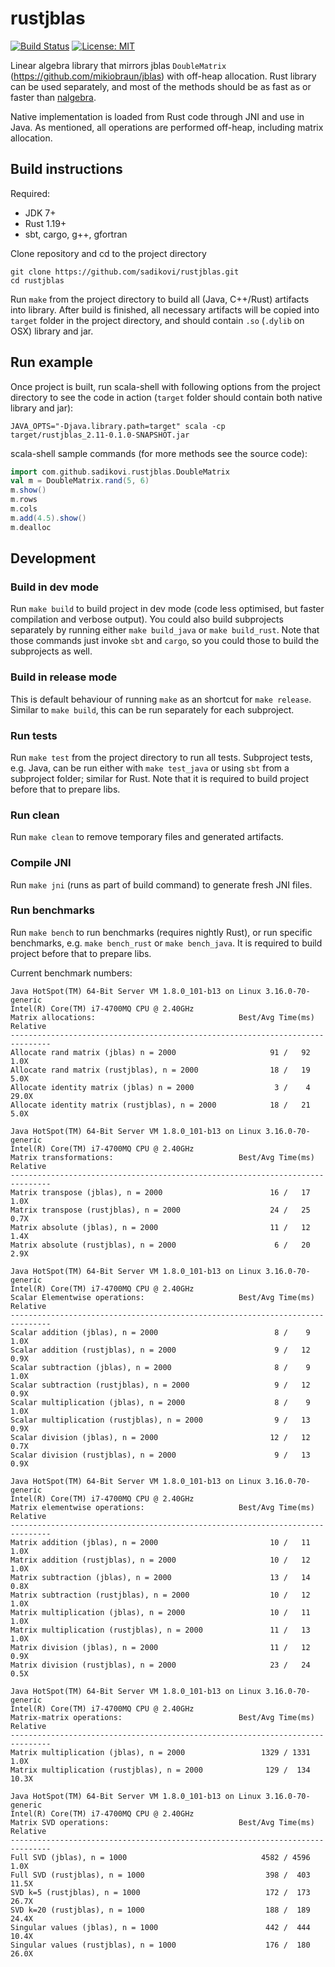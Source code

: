# rustjblas

[![Build Status](https://travis-ci.org/sadikovi/rustjblas.svg?branch=master)](https://travis-ci.org/sadikovi/rustjblas)
[![License: MIT](https://img.shields.io/badge/License-MIT-blue.svg)](https://opensource.org/licenses/MIT)

Linear algebra library that mirrors jblas `DoubleMatrix` (https://github.com/mikiobraun/jblas) with
off-heap allocation. Rust library can be used separately, and most of the methods should be as fast
as or faster than [nalgebra](http://nalgebra.org).

Native implementation is loaded from Rust code through JNI and use in Java. As mentioned, all
operations are performed off-heap, including matrix allocation.

## Build instructions
Required:
- JDK 7+
- Rust 1.19+
- sbt, cargo, g++, gfortran

Clone repository and cd to the project directory
```
git clone https://github.com/sadikovi/rustjblas.git
cd rustjblas
```

Run `make` from the project directory to build all (Java, C++/Rust) artifacts into library. After
build is finished, all necessary artifacts will be copied into `target` folder in the project
directory, and should contain `.so` (`.dylib` on OSX) library and jar.

## Run example
Once project is built, run scala-shell with following options from the project directory to see
the code in action (`target` folder should contain both native library and jar):
```
JAVA_OPTS="-Djava.library.path=target" scala -cp target/rustjblas_2.11-0.1.0-SNAPSHOT.jar
```

scala-shell sample commands (for more methods see the source code):
```scala
import com.github.sadikovi.rustjblas.DoubleMatrix
val m = DoubleMatrix.rand(5, 6)
m.show()
m.rows
m.cols
m.add(4.5).show()
m.dealloc
```

## Development

### Build in dev mode
Run `make build` to build project in dev mode (code less optimised, but faster compilation and
verbose output). You could also build subprojects separately by running either `make build_java` or
`make build_rust`. Note that those commands just invoke `sbt` and `cargo`, so you could those to
build the subprojects as well.

### Build in release mode
This is default behaviour of running `make` as an shortcut for `make release`. Similar to `make build`,
this can be run separately for each subproject.

### Run tests
Run `make test` from the project directory to run all tests. Subproject tests, e.g. Java, can be run
either with `make test_java` or using `sbt` from a subproject folder; similar for Rust. Note that it
is required to build project before that to prepare libs.

### Run clean
Run `make clean` to remove temporary files and generated artifacts.

### Compile JNI
Run `make jni` (runs as part of build command) to generate fresh JNI files.

### Run benchmarks
Run `make bench` to run benchmarks (requires nightly Rust), or run specific benchmarks, e.g.
`make bench_rust` or `make bench_java`. It is required to build project before that to prepare libs.

Current benchmark numbers:
```
Java HotSpot(TM) 64-Bit Server VM 1.8.0_101-b13 on Linux 3.16.0-70-generic
Intel(R) Core(TM) i7-4700MQ CPU @ 2.40GHz
Matrix allocations:                                Best/Avg Time(ms)   Relative
-------------------------------------------------------------------------------
Allocate rand matrix (jblas) n = 2000                     91 /   92       1.0X
Allocate rand matrix (rustjblas), n = 2000                18 /   19       5.0X
Allocate identity matrix (jblas) n = 2000                  3 /    4      29.0X
Allocate identity matrix (rustjblas), n = 2000            18 /   21       5.0X

Java HotSpot(TM) 64-Bit Server VM 1.8.0_101-b13 on Linux 3.16.0-70-generic
Intel(R) Core(TM) i7-4700MQ CPU @ 2.40GHz
Matrix transformations:                            Best/Avg Time(ms)   Relative
-------------------------------------------------------------------------------
Matrix transpose (jblas), n = 2000                        16 /   17       1.0X
Matrix transpose (rustjblas), n = 2000                    24 /   25       0.7X
Matrix absolute (jblas), n = 2000                         11 /   12       1.4X
Matrix absolute (rustjblas), n = 2000                      6 /   20       2.9X

Java HotSpot(TM) 64-Bit Server VM 1.8.0_101-b13 on Linux 3.16.0-70-generic
Intel(R) Core(TM) i7-4700MQ CPU @ 2.40GHz
Scalar Elementwise operations:                     Best/Avg Time(ms)   Relative
-------------------------------------------------------------------------------
Scalar addition (jblas), n = 2000                          8 /    9       1.0X
Scalar addition (rustjblas), n = 2000                      9 /   12       0.9X
Scalar subtraction (jblas), n = 2000                       8 /    9       1.0X
Scalar subtraction (rustjblas), n = 2000                   9 /   12       0.9X
Scalar multiplication (jblas), n = 2000                    8 /    9       1.0X
Scalar multiplication (rustjblas), n = 2000                9 /   13       0.9X
Scalar division (jblas), n = 2000                         12 /   12       0.7X
Scalar division (rustjblas), n = 2000                      9 /   13       0.9X

Java HotSpot(TM) 64-Bit Server VM 1.8.0_101-b13 on Linux 3.16.0-70-generic
Intel(R) Core(TM) i7-4700MQ CPU @ 2.40GHz
Matrix elementwise operations:                     Best/Avg Time(ms)   Relative
-------------------------------------------------------------------------------
Matrix addition (jblas), n = 2000                         10 /   11       1.0X
Matrix addition (rustjblas), n = 2000                     10 /   12       1.0X
Matrix subtraction (jblas), n = 2000                      13 /   14       0.8X
Matrix subtraction (rustjblas), n = 2000                  10 /   12       1.0X
Matrix multiplication (jblas), n = 2000                   10 /   11       1.0X
Matrix multiplication (rustjblas), n = 2000               11 /   13       1.0X
Matrix division (jblas), n = 2000                         11 /   12       0.9X
Matrix division (rustjblas), n = 2000                     23 /   24       0.5X

Java HotSpot(TM) 64-Bit Server VM 1.8.0_101-b13 on Linux 3.16.0-70-generic
Intel(R) Core(TM) i7-4700MQ CPU @ 2.40GHz
Matrix-matrix operations:                          Best/Avg Time(ms)   Relative
-------------------------------------------------------------------------------
Matrix multiplication (jblas), n = 2000                 1329 / 1331       1.0X
Matrix multiplication (rustjblas), n = 2000              129 /  134      10.3X

Java HotSpot(TM) 64-Bit Server VM 1.8.0_101-b13 on Linux 3.16.0-70-generic
Intel(R) Core(TM) i7-4700MQ CPU @ 2.40GHz
Matrix SVD operations:                             Best/Avg Time(ms)   Relative
-------------------------------------------------------------------------------
Full SVD (jblas), n = 1000                              4582 / 4596       1.0X
Full SVD (rustjblas), n = 1000                           398 /  403      11.5X
SVD k=5 (rustjblas), n = 1000                            172 /  173      26.7X
SVD k=20 (rustjblas), n = 1000                           188 /  189      24.4X
Singular values (jblas), n = 1000                        442 /  444      10.4X
Singular values (rustjblas), n = 1000                    176 /  180      26.0X
```
